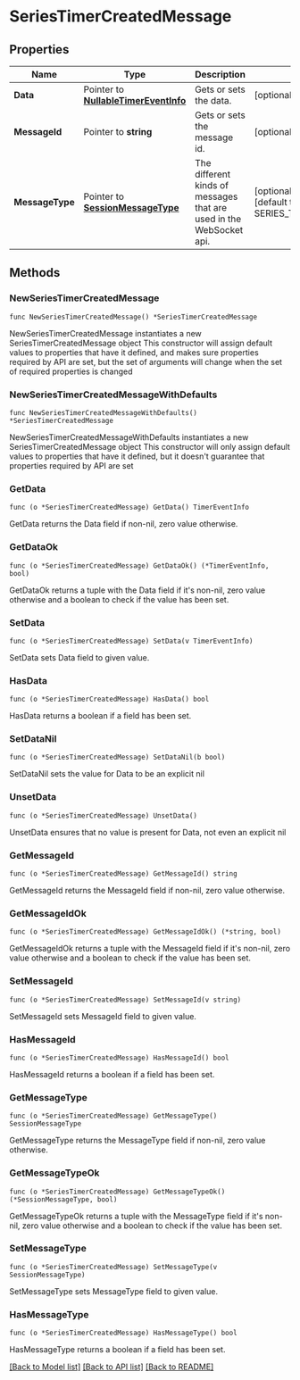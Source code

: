 # SeriesTimerCreatedMessage

## Properties

Name | Type | Description | Notes
------------ | ------------- | ------------- | -------------
**Data** | Pointer to [**NullableTimerEventInfo**](TimerEventInfo.md) | Gets or sets the data. | [optional] 
**MessageId** | Pointer to **string** | Gets or sets the message id. | [optional] 
**MessageType** | Pointer to [**SessionMessageType**](SessionMessageType.md) | The different kinds of messages that are used in the WebSocket api. | [optional] [readonly] [default to SERIES_TIMER_CREATED]

## Methods

### NewSeriesTimerCreatedMessage

`func NewSeriesTimerCreatedMessage() *SeriesTimerCreatedMessage`

NewSeriesTimerCreatedMessage instantiates a new SeriesTimerCreatedMessage object
This constructor will assign default values to properties that have it defined,
and makes sure properties required by API are set, but the set of arguments
will change when the set of required properties is changed

### NewSeriesTimerCreatedMessageWithDefaults

`func NewSeriesTimerCreatedMessageWithDefaults() *SeriesTimerCreatedMessage`

NewSeriesTimerCreatedMessageWithDefaults instantiates a new SeriesTimerCreatedMessage object
This constructor will only assign default values to properties that have it defined,
but it doesn't guarantee that properties required by API are set

### GetData

`func (o *SeriesTimerCreatedMessage) GetData() TimerEventInfo`

GetData returns the Data field if non-nil, zero value otherwise.

### GetDataOk

`func (o *SeriesTimerCreatedMessage) GetDataOk() (*TimerEventInfo, bool)`

GetDataOk returns a tuple with the Data field if it's non-nil, zero value otherwise
and a boolean to check if the value has been set.

### SetData

`func (o *SeriesTimerCreatedMessage) SetData(v TimerEventInfo)`

SetData sets Data field to given value.

### HasData

`func (o *SeriesTimerCreatedMessage) HasData() bool`

HasData returns a boolean if a field has been set.

### SetDataNil

`func (o *SeriesTimerCreatedMessage) SetDataNil(b bool)`

 SetDataNil sets the value for Data to be an explicit nil

### UnsetData
`func (o *SeriesTimerCreatedMessage) UnsetData()`

UnsetData ensures that no value is present for Data, not even an explicit nil
### GetMessageId

`func (o *SeriesTimerCreatedMessage) GetMessageId() string`

GetMessageId returns the MessageId field if non-nil, zero value otherwise.

### GetMessageIdOk

`func (o *SeriesTimerCreatedMessage) GetMessageIdOk() (*string, bool)`

GetMessageIdOk returns a tuple with the MessageId field if it's non-nil, zero value otherwise
and a boolean to check if the value has been set.

### SetMessageId

`func (o *SeriesTimerCreatedMessage) SetMessageId(v string)`

SetMessageId sets MessageId field to given value.

### HasMessageId

`func (o *SeriesTimerCreatedMessage) HasMessageId() bool`

HasMessageId returns a boolean if a field has been set.

### GetMessageType

`func (o *SeriesTimerCreatedMessage) GetMessageType() SessionMessageType`

GetMessageType returns the MessageType field if non-nil, zero value otherwise.

### GetMessageTypeOk

`func (o *SeriesTimerCreatedMessage) GetMessageTypeOk() (*SessionMessageType, bool)`

GetMessageTypeOk returns a tuple with the MessageType field if it's non-nil, zero value otherwise
and a boolean to check if the value has been set.

### SetMessageType

`func (o *SeriesTimerCreatedMessage) SetMessageType(v SessionMessageType)`

SetMessageType sets MessageType field to given value.

### HasMessageType

`func (o *SeriesTimerCreatedMessage) HasMessageType() bool`

HasMessageType returns a boolean if a field has been set.


[[Back to Model list]](../README.md#documentation-for-models) [[Back to API list]](../README.md#documentation-for-api-endpoints) [[Back to README]](../README.md)


